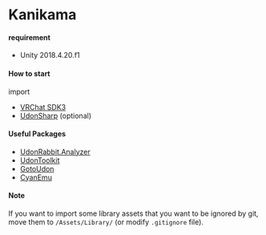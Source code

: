 # Kanikama


#### requirement

- Unity 2018.4.20.f1

#### How to start

import
- [VRChat SDK3](https://docs.vrchat.com/docs/setting-up-the-sdk)
- [UdonSharp](https://github.com/MerlinVR/UdonSharp) (optional)

#### Useful Packages

- [UdonRabbit.Analyzer](https://github.com/mika-f/UdonRabbit.Analyzer)
- [UdonToolkit](https://github.com/orels1/UdonToolkit/)
- [GotoUdon](https://github.com/GotoFinal/GotoUdon)
- [CyanEmu](https://github.com/CyanLaser/CyanEmu)

#### Note

If you want to import some library assets that you want to be ignored by git,
move them to `/Assets/Library/` (or modify `.gitignore` file).
